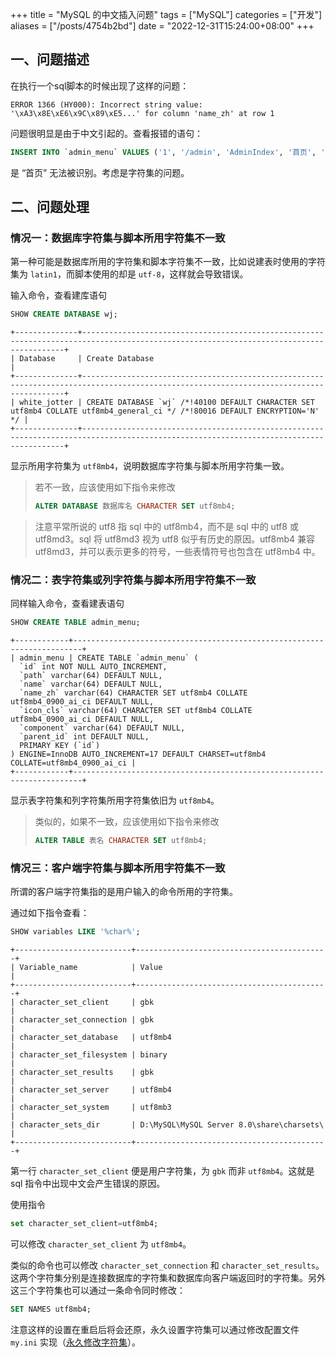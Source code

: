 +++
title = "MySQL 的中文插入问题"
tags = ["MySQL"]
categories = ["开发"]
aliases = ["/posts/4754b2bd"]
date = "2022-12-31T15:24:00+08:00"
+++
## 一、问题描述
在执行一个sql脚本的时候出现了这样的问题：
```text
ERROR 1366 (HY000): Incorrect string value: '\xA3\x8E\xE6\x9C\x89\xE5...' for column 'name_zh' at row 1
```

问题很明显是由于中文引起的。查看报错的语句：
```sql
INSERT INTO `admin_menu` VALUES ('1', '/admin', 'AdminIndex', '首页', 'el-icon-s-home', 'AdminIndex', '0');
```
是 “首页” 无法被识别。考虑是字符集的问题。

## 二、问题处理
### 情况一：数据库字符集与脚本所用字符集不一致
第一种可能是数据库所用的字符集和脚本字符集不一致，比如说建表时使用的字符集为 `latin1`，而脚本使用的却是 `utf-8`，这样就会导致错误。

输入命令，查看建库语句
```sql
SHOW CREATE DATABASE wj;
```
```text
+--------------+----------------------------------------------------------------------------------------------------------------------------------------+
| Database     | Create Database                                                                                                                        |
+--------------+----------------------------------------------------------------------------------------------------------------------------------------+
| white_jotter | CREATE DATABASE `wj` /*!40100 DEFAULT CHARACTER SET utf8mb4 COLLATE utf8mb4_general_ci */ /*!80016 DEFAULT ENCRYPTION='N' */ |
+--------------+----------------------------------------------------------------------------------------------------------------------------------------+
```
显示所用字符集为 `utf8mb4`，说明数据库字符集与脚本所用字符集一致。

> 若不一致，应该使用如下指令来修改
> ```sql
> ALTER DATABASE 数据库名 CHARACTER SET utf8mb4;
> ```


> 注意平常所说的 utf8 指 sql 中的 utf8mb4，而不是 sql 中的 utf8 或 utf8md3。sql 将 utf8md3 视为 utf8 似乎有历史的原因。utf8mb4 兼容 utf8md3，并可以表示更多的符号，一些表情符号也包含在 utf8mb4 中。

### 情况二：表字符集或列字符集与脚本所用字符集不一致
同样输入命令，查看建表语句
```sql
SHOW CREATE TABLE admin_menu;
```
```text
+------------+------------------------------------------------------------------------+
| admin_menu | CREATE TABLE `admin_menu` (
  `id` int NOT NULL AUTO_INCREMENT,
  `path` varchar(64) DEFAULT NULL,
  `name` varchar(64) DEFAULT NULL,
  `name_zh` varchar(64) CHARACTER SET utf8mb4 COLLATE utf8mb4_0900_ai_ci DEFAULT NULL,
  `icon_cls` varchar(64) CHARACTER SET utf8mb4 COLLATE utf8mb4_0900_ai_ci DEFAULT NULL,
  `component` varchar(64) DEFAULT NULL,
  `parent_id` int DEFAULT NULL,
  PRIMARY KEY (`id`)
) ENGINE=InnoDB AUTO_INCREMENT=17 DEFAULT CHARSET=utf8mb4 COLLATE=utf8mb4_0900_ai_ci |
+------------+------------------------------------------------------------------------+
```

显示表字符集和列字符集所用字符集依旧为 `utf8mb4`。

> 类似的，如果不一致，应该使用如下指令来修改
> ```sql
> ALTER TABLE 表名 CHARACTER SET utf8mb4;
> ```

### 情况三：客户端字符集与脚本所用字符集不一致
所谓的客户端字符集指的是用户输入的命令所用的字符集。

通过如下指令查看：
```sql
SHOW variables LIKE '%char%';
```
```text
+--------------------------+-------------------------------------------+
| Variable_name            | Value                                     |
+--------------------------+-------------------------------------------+
| character_set_client     | gbk                                       |
| character_set_connection | gbk                                       |
| character_set_database   | utf8mb4                                   |
| character_set_filesystem | binary                                    |
| character_set_results    | gbk                                       |
| character_set_server     | utf8mb4                                   |
| character_set_system     | utf8mb3                                   |
| character_sets_dir       | D:\MySQL\MySQL Server 8.0\share\charsets\ |
+--------------------------+-------------------------------------------+
```
第一行 `character_set_client` 便是用户字符集，为 `gbk` 而非 `utf8mb4`。这就是 sql 指令中出现中文会产生错误的原因。

使用指令
```sql
set character_set_client=utf8mb4;
```
可以修改 `character_set_client` 为 `utf8mb4`。

类似的命令也可以修改 `character_set_connection` 和 `character_set_results`。这两个字符集分别是连接数据库的字符集和数据库向客户端返回时的字符集。另外这三个字符集也可以通过一条命令同时修改：
```sql
SET NAMES utf8mb4;
```

注意这样的设置在重启后将会还原，永久设置字符集可以通过修改配置文件 `my.ini` 实现（[永久修改字符集](https://stackoverflow.com/questions/20570246/change-database-variable-character-set-client-in-mysql)）。
